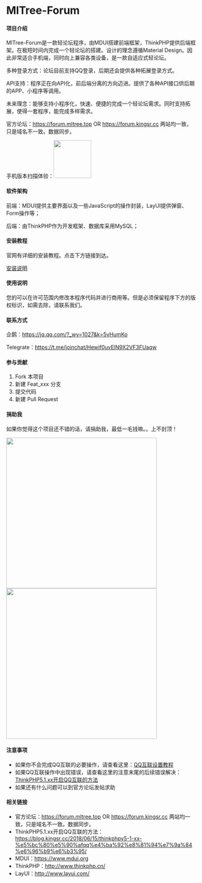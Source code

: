 # MlTree-Forum

#### 项目介绍

MlTree-Forum是一款轻论坛程序，由MDUI搭建前端框架，ThinkPHP提供后端框架。在极短时间内完成一个轻论坛的搭建。设计的理念遵循Material Design。因此非常适合手机端，同时向上兼容各类设备，是一款自适应式轻论坛。

多种登录方式：论坛目前支持QQ登录，后期还会提供各种拓展登录方式。

API支持：程序正在向API化，前后端分离的方向迈进。提供了各种API接口供后期的APP、小程序等调用。

未来理念：能够支持小程序化，快速、便捷的完成一个轻论坛需求。同时支持拓展，使得一套程序，能完成多样需求。

官方论坛：https://forum.mltree.top OR https://forum.kingsr.cc 两站均一致，只是域名不一致。数据同步。

手机版本扫描体验：<img src="https://dn-coding-net-production-static.qbox.me/42e6792e-ee6f-4a16-9491-4a4fac5e48cd.png" witd="100" height="100">

#### 软件架构

前端：MDUI提供主要界面以及一些JavaScript的操作封装，LayUI提供弹窗、Form操作等；

后端：由ThinkPHP作为开发框架、数据库采用MySQL；

#### 安装教程

官网有详细的安装教程。点击下方链接到达。

[安装说明](https://forum.mltree.top/topic/3.html)

#### 使用说明

您的可以在许可范围内修改本程序代码并进行商用等。但是必须保留程序下方的版权标识，如需去除，请联系我们。

#### 联系方式

企鹅：https://jq.qq.com/?_wv=1027&k=5vHumKo

Telegrate：https://t.me/joinchat/Hewif0uvElN9X2VF3FUaqw

#### 参与贡献

1. Fork 本项目
2. 新建 Feat_xxx 分支
3. 提交代码
4. 新建 Pull Request

#### 捐助我

如果你觉得这个项目还不错的话，请捐助我，最低一毛钱嘛。。上不封顶！

<img src="https://dn-coding-net-production-static.qbox.me/56d0ba7d-4881-4719-bc57-9cb50973e47c.jpg" witd="300" height="400">
<img src="https://dn-coding-net-production-static.qbox.me/70c51181-537a-4974-ba29-4b67119ebfc3.png" witd="300" height="400">

#### 注意事项

- 如果你不会完成QQ互联的必要操作，请查看这里：[QQ互联设置教程](https://forum.mltree.top/topic/12.html)
- 如果QQ互联操作中出现错误，请查看这里的注意末尾的后续错误解决：[ThinkPHP5.1.xx开启QQ互联的方法](https://blog.kingsr.cc/2018/06/15/thinkphpv5-1-xx-%e5%bc%80%e5%90%afqq%e4%ba%92%e8%81%94%e7%9a%84%e6%96%b9%e6%b3%95/)
- 如果还有什么问题可以到官方论坛发帖求助

#### 相关链接

- 官方论坛：https://forum.mltree.top OR https://forum.kingsr.cc 两站均一致，只是域名不一致。数据同步。
- ThinkPHP5.1.xx开启QQ互联的方法：https://blog.kingsr.cc/2018/06/15/thinkphpv5-1-xx-%e5%bc%80%e5%90%afqq%e4%ba%92%e8%81%94%e7%9a%84%e6%96%b9%e6%b3%95/
- MDUI：https://www.mdui.org
- ThinkPHP：http://www.thinkphp.cn/
- LayUI：http://www.layui.com/

